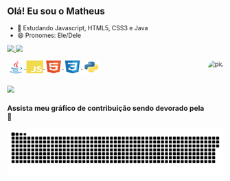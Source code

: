 ## Olá! Eu sou o Matheus

- 🌱 Estudando Javascript, HTML5, CSS3 e Java
- 😄 Pronomes: Ele/Dele

<div>
    <a href="https://github.com/MatheusDaark">
    <img height="180cm" src="https://github-readme-stats.vercel.app/api?username=MatheusDaark&show_icons=true&theme=synthwave&include_all_commits=true&count_private&custom_title=Matheusz+GitStats+🐾&text_bold=true"/>
    <img height="180cm" src="https://github-readme-stats.vercel.app/api/top-langs/?username=MatheusDaark&layout=compact&langs_count=16&theme=radical&custom_title=Linguagens+mais+utilizadas+😎"/>
</div>
    
<div style="display: inline_block"><br>
  <img align="center" alt="Java" height="30" width="40" src="https://raw.githubusercontent.com/devicons/devicon/master/icons/java/java-original.svg">
  <img align="center" alt="Js" height="30" width="40" src="https://raw.githubusercontent.com/devicons/devicon/master/icons/javascript/javascript-plain.svg">
  <img align="center" alt="HTML" height="30" width="40"  src="https://raw.githubusercontent.com/devicons/devicon/master/icons/html5/html5-original.svg">
  <img align="center" alt="CSS" height="30" width="40" src="https://raw.githubusercontent.com/devicons/devicon/master/icons/css3/css3-original.svg">
  <img align="center" alt="Python" height="30" width="40" src="https://raw.githubusercontent.com/devicons/devicon/master/icons/python/python-original.svg">
    <img align="right" alt="pic" height="150" style="border-radius:50px;" src="https://media1.giphy.com/media/jCWFSxRpXm86XVUa4t/giphy.gif?width=676&height=676">
</div>

##
<a href="https://discord.com/users/313400012199690253" target="_blank"><img src="https://img.shields.io/badge/Discord-7289DA?style=for-the-badge&logo=discord&logoColor=white" target="_blank"></a>
    
### Assista meu gráfico de contribuição sendo devorado pela 🐍
![MatheusDaark snake gif](https://github.com/MatheusDaark/MatheusDaark/blob/output/github-contribution-grid-snake.svg)
